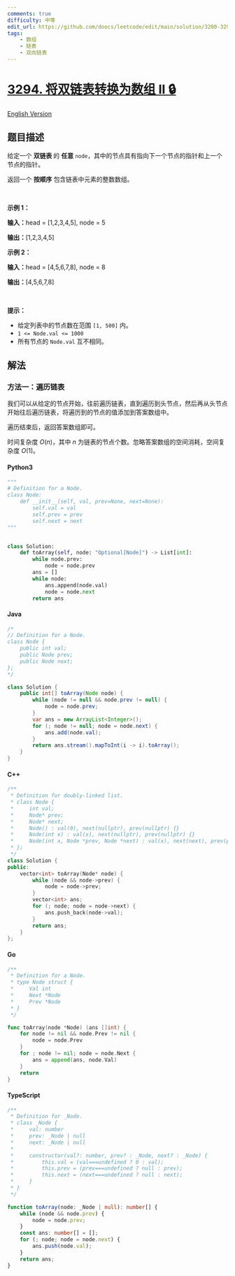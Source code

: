 ```yaml
---
comments: true
difficulty: 中等
edit_url: https://github.com/doocs/leetcode/edit/main/solution/3200-3299/3294.Convert%20Doubly%20Linked%20List%20to%20Array%20II/README.md
tags:
    - 数组
    - 链表
    - 双向链表
---
```


<!-- problem:start -->

# [3294. 将双链表转换为数组 II 🔒](https://leetcode.cn/problems/convert-doubly-linked-list-to-array-ii)

[English Version](/solution/3200-3299/3294.Convert%20Doubly%20Linked%20List%20to%20Array%20II/README_EN.md)

## 题目描述

<!-- description:start -->

<p>给定一个 <strong>双链表&nbsp;</strong>的&nbsp;<b>任意</b>&nbsp;<code>node</code>，其中的节点具有指向下一个节点的指针和上一个节点的指针。</p>

<p>返回一个 <strong>按顺序</strong> 包含链表中元素的整数数组。</p>

<p>&nbsp;</p>

<p><strong class="example">示例 1：</strong></p>

<div class="example-block">
<p><strong>输入：</strong><span class="example-io">head = [1,2,3,4,5], node = 5</span></p>

<p><span class="example-io"><b>输出：</b>[1,2,3,4,5]</span></p>
</div>

<p><strong class="example">示例 2：</strong></p>

<div class="example-block">
<p><span class="example-io"><b>输入：</b>head = [4,5,6,7,8], node = 8</span></p>

<p><span class="example-io"><b>输出：</b>[4,5,6,7,8]</span></p>
</div>

<p>&nbsp;</p>

<p><strong>提示：</strong></p>

<ul>
	<li>给定列表中的节点数在范围&nbsp;<code>[1, 500]</code>&nbsp;内。</li>
	<li><code>1 &lt;= Node.val &lt;= 1000</code></li>
	<li>所有节点的&nbsp;<code>Node.val</code>&nbsp;互不相同。</li>
</ul>

<!-- description:end -->

## 解法

<!-- solution:start -->

### 方法一：遍历链表

我们可以从给定的节点开始，往前遍历链表，直到遍历到头节点，然后再从头节点开始往后遍历链表，将遍历到的节点的值添加到答案数组中。

遍历结束后，返回答案数组即可。

时间复杂度 $O(n)$，其中 $n$ 为链表的节点个数。忽略答案数组的空间消耗，空间复杂度 $O(1)$。

<!-- tabs:start -->

#### Python3

```python
"""
# Definition for a Node.
class Node:
    def __init__(self, val, prev=None, next=None):
        self.val = val
        self.prev = prev
        self.next = next
"""


class Solution:
    def toArray(self, node: "Optional[Node]") -> List[int]:
        while node.prev:
            node = node.prev
        ans = []
        while node:
            ans.append(node.val)
            node = node.next
        return ans
```

#### Java

```java
/*
// Definition for a Node.
class Node {
    public int val;
    public Node prev;
    public Node next;
};
*/

class Solution {
    public int[] toArray(Node node) {
        while (node != null && node.prev != null) {
            node = node.prev;
        }
        var ans = new ArrayList<Integer>();
        for (; node != null; node = node.next) {
            ans.add(node.val);
        }
        return ans.stream().mapToInt(i -> i).toArray();
    }
}
```

#### C++

```cpp
/**
 * Definition for doubly-linked list.
 * class Node {
 *     int val;
 *     Node* prev;
 *     Node* next;
 *     Node() : val(0), next(nullptr), prev(nullptr) {}
 *     Node(int x) : val(x), next(nullptr), prev(nullptr) {}
 *     Node(int x, Node *prev, Node *next) : val(x), next(next), prev(prev) {}
 * };
 */
class Solution {
public:
    vector<int> toArray(Node* node) {
        while (node && node->prev) {
            node = node->prev;
        }
        vector<int> ans;
        for (; node; node = node->next) {
            ans.push_back(node->val);
        }
        return ans;
    }
};
```

#### Go

```go
/**
 * Definition for a Node.
 * type Node struct {
 *     Val int
 *     Next *Node
 *     Prev *Node
 * }
 */

func toArray(node *Node) (ans []int) {
	for node != nil && node.Prev != nil {
		node = node.Prev
	}
	for ; node != nil; node = node.Next {
		ans = append(ans, node.Val)
	}
	return
}
```

#### TypeScript

```ts
/**
 * Definition for _Node.
 * class _Node {
 *     val: number
 *     prev: _Node | null
 *     next: _Node | null
 *
 *     constructor(val?: number, prev? : _Node, next? : _Node) {
 *         this.val = (val===undefined ? 0 : val);
 *         this.prev = (prev===undefined ? null : prev);
 *         this.next = (next===undefined ? null : next);
 *     }
 * }
 */

function toArray(node: _Node | null): number[] {
    while (node && node.prev) {
        node = node.prev;
    }
    const ans: number[] = [];
    for (; node; node = node.next) {
        ans.push(node.val);
    }
    return ans;
}
```

<!-- tabs:end -->

<!-- solution:end -->

<!-- problem:end -->

